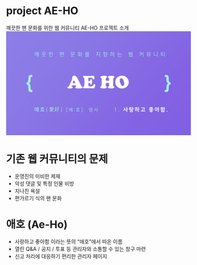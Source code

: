 # project AE-HO
깨끗한 팬 문화를 위한 웹 커뮤니티 AE-HO
프로젝트 소개 
![intro AEHO](./images/intro.jpg)

# 기존 웹 커뮤니티의 문제
- 운영진의 미비한 제재
- 악성 댓글 및 특정 인물 비방
- 지나친 욕설
- 편가르기 식의 팬 문화

# 애호 (Ae-Ho)
- 사랑하고 좋아함 이라는 뜻의 “애호”에서 따온 이름
- 열린 Q&A / 공지 / 투표 등 관리자와 소통할 수 있는 창구 마련
- 신고 처리에 대응하기 편리한 관리자 페이지


